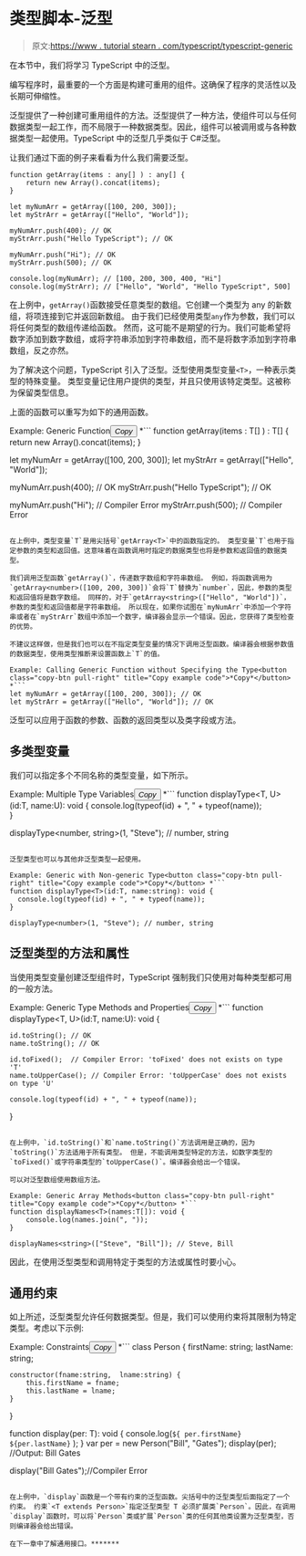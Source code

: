 # 类型脚本-泛型

> 原文:[https://www . tutorial stearn . com/typescript/typescript-generic](https://www.tutorialsteacher.com/typescript/typescript-generic)

在本节中，我们将学习 TypeScript 中的泛型。

编写程序时，最重要的一个方面是构建可重用的组件。这确保了程序的灵活性以及长期可伸缩性。

泛型提供了一种创建可重用组件的方法。泛型提供了一种方法，使组件可以与任何数据类型一起工作，而不局限于一种数据类型。因此，组件可以被调用或与各种数据类型一起使用。TypeScript 中的泛型几乎类似于 C#泛型。

让我们通过下面的例子来看看为什么我们需要泛型。

```
function getArray(items : any[] ) : any[] {
    return new Array().concat(items);
}

let myNumArr = getArray([100, 200, 300]);
let myStrArr = getArray(["Hello", "World"]);

myNumArr.push(400); // OK
myStrArr.push("Hello TypeScript"); // OK

myNumArr.push("Hi"); // OK
myStrArr.push(500); // OK

console.log(myNumArr); // [100, 200, 300, 400, "Hi"]
console.log(myStrArr); // ["Hello", "World", "Hello TypeScript", 500] 
```

在上例中，`getArray()`函数接受任意类型的数组。它创建一个类型为 any 的新数组，将项连接到它并返回新数组。 由于我们已经使用类型`any`作为参数，我们可以将任何类型的数组传递给函数。 然而，这可能不是期望的行为。我们可能希望将数字添加到数字数组，或将字符串添加到字符串数组，而不是将数字添加到字符串数组，反之亦然。

为了解决这个问题，TypeScript 引入了泛型。泛型使用类型变量`<T>`，一种表示类型的特殊变量。 类型变量记住用户提供的类型，并且只使用该特定类型。这被称为保留类型信息。

上面的函数可以重写为如下的通用函数。

Example: Generic Function<button class="copy-btn pull-right" title="Copy example code">*Copy*</button> *```
function getArray<T>(items : T[] ) : T[] {
    return new Array<T>().concat(items);
}

let myNumArr = getArray<number>([100, 200, 300]);
let myStrArr = getArray<string>(["Hello", "World"]);

myNumArr.push(400); // OK
myStrArr.push("Hello TypeScript"); // OK

myNumArr.push("Hi"); // Compiler Error
myStrArr.push(500); // Compiler Error 
```

在上例中，类型变量`T`是用尖括号`getArray<T>`中的函数指定的。 类型变量`T`也用于指定参数的类型和返回值。这意味着在函数调用时指定的数据类型也将是参数和返回值的数据类型。

我们调用泛型函数`getArray()`，传递数字数组和字符串数组。 例如，将函数调用为`getArray<number>([100, 200, 300])`会将`T`替换为`number`，因此，参数的类型和返回值将是数字数组。 同样的，对于`getArray<string>(["Hello", "World"])`，参数的类型和返回值都是字符串数组。 所以现在，如果你试图在`myNumArr`中添加一个字符串或者在`myStrArr`数组中添加一个数字，编译器会显示一个错误。因此，您获得了类型检查的优势。

不建议这样做，但是我们也可以在不指定类型变量的情况下调用泛型函数。编译器会根据参数值的数据类型，使用类型推断来设置函数上`T`的值。

Example: Calling Generic Function without Specifying the Type<button class="copy-btn pull-right" title="Copy example code">*Copy*</button> *```
let myNumArr = getArray([100, 200, 300]); // OK
let myStrArr = getArray(["Hello", "World"]); // OK 
```

泛型可以应用于函数的参数、函数的返回类型以及类字段或方法。

## 多类型变量

我们可以指定多个不同名称的类型变量，如下所示。

Example: Multiple Type Variables<button class="copy-btn pull-right" title="Copy example code">*Copy*</button> *```
function displayType<T, U>(id:T, name:U): void { 
  console.log(typeof(id) + ", " + typeof(name));  
}

displayType<number, string>(1, "Steve"); // number, string 
```

泛型类型也可以与其他非泛型类型一起使用。

Example: Generic with Non-generic Type<button class="copy-btn pull-right" title="Copy example code">*Copy*</button> *```
function displayType<T>(id:T, name:string): void { 
  console.log(typeof(id) + ", " + typeof(name));  
}

displayType<number>(1, "Steve"); // number, string 
```

## 泛型类型的方法和属性

当使用类型变量创建泛型组件时，TypeScript 强制我们只使用对每种类型都可用的一般方法。

Example: Generic Type Methods and Properties<button class="copy-btn pull-right" title="Copy example code">*Copy*</button> *```
function displayType<T, U>(id:T, name:U): void { 

    id.toString(); // OK
    name.toString(); // OK

    id.toFixed();  // Compiler Error: 'toFixed' does not exists on type 'T'
    name.toUpperCase(); // Compiler Error: 'toUpperCase' does not exists on type 'U'

    console.log(typeof(id) + ", " + typeof(name));  
} 
```

在上例中，`id.toString()`和`name.toString()`方法调用是正确的，因为`toString()`方法适用于所有类型。 但是，不能调用类型特定的方法，如数字类型的`toFixed()`或字符串类型的`toUpperCase()`。编译器会给出一个错误。

可以对泛型数组使用数组方法。

Example: Generic Array Methods<button class="copy-btn pull-right" title="Copy example code">*Copy*</button> *```
function displayNames<T>(names:T[]): void { 
    console.log(names.join(", "));  
}

displayNames<string>(["Steve", "Bill"]); // Steve, Bill 
```

因此，在使用泛型类型和调用特定于类型的方法或属性时要小心。

## 通用约束

如上所述，泛型类型允许任何数据类型。但是，我们可以使用约束将其限制为特定类型。考虑以下示例:

Example: Constraints<button class="copy-btn pull-right" title="Copy example code">*Copy*</button> *```
class Person {
    firstName: string;
    lastName: string;

    constructor(fname:string,  lname:string) { 
        this.firstName = fname;
        this.lastName = lname;
    }
}

function display<T extends Person>(per: T): void {
    console.log(`${ per.firstName} ${per.lastName}` );
}
var per = new Person("Bill", "Gates");
display(per); //Output: Bill Gates

display("Bill Gates");//Compiler Error 
```

在上例中，`display`函数是一个带有约束的泛型函数。尖括号中的泛型类型后面指定了一个约束。 约束`<T extends Person>`指定泛型类型 T 必须扩展类`Person`。因此，在调用`display`函数时，可以将`Person`类或扩展`Person`类的任何其他类设置为泛型类型，否则编译器会给出错误。

在下一章中了解通用接口。*******